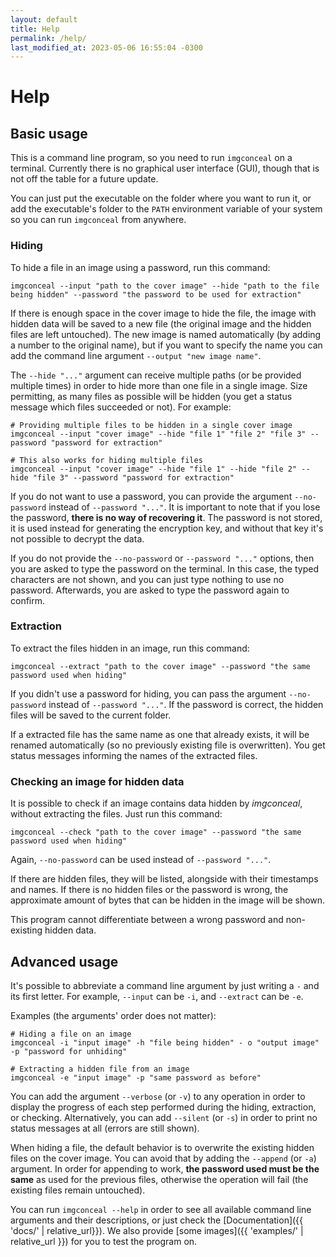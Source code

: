 ```yaml
---
layout: default
title: Help
permalink: /help/
last_modified_at: 2023-05-06 16:55:04 -0300
---
```


# Help

## Basic usage

This is a command line program, so you need to run `imgconceal` on a terminal. Currently there is no graphical user interface (GUI), though that is not off the table for a future update.

You can just put the executable on the folder where you want to run it, or add the executable's folder to the `PATH` environment variable of your system so you can run `imgconceal` from anywhere.

### Hiding

To hide a file in an image using a password, run this command:

```shell
imgconceal --input "path to the cover image" --hide "path to the file being hidden" --password "the password to be used for extraction"
```

If there is enough space in the cover image to hide the file, the image with hidden data will be saved to a new file (the original image and the hidden files are left untouched). The new image is named automatically (by adding a number to the original name), but if you want to specify the name you can add the command line argument `--output "new image name"`.

The `--hide "..."` argument can receive multiple paths (or be provided multiple times) in order to hide more than one file in a single image. Size permitting, as many files as possible will be hidden (you get a status message which files succeeded or not). For example:

```shell
# Providing multiple files to be hidden in a single cover image
imgconceal --input "cover image" --hide "file 1" "file 2" "file 3" --password "password for extraction"

# This also works for hiding multiple files
imgconceal --input "cover image" --hide "file 1" --hide "file 2" --hide "file 3" --password "password for extraction"
```

If you do not want to use a password, you can provide the argument `--no-password` instead of `--password "..."`. It is important to note that if you lose the password, **there is no way of recovering it**. The password is not stored, it is used instead for generating the encryption key, and without that key it's not possible to decrypt the data.

If you do not provide the `--no-password` or `--password "..."` options, then you are asked to type the password on the terminal. In this case, the typed characters are not shown, and you can just type nothing to use no password. Afterwards, you are asked to type the password again to confirm.

### Extraction

To extract the files hidden in an image, run this command:

```shell
imgconceal --extract "path to the cover image" --password "the same password used when hiding"
```

If you didn't use a password for hiding, you can pass the argument `--no-password` instead of `--password "..."`. If the password is correct, the hidden files will be saved to the current folder.

If a extracted file has the same name as one that already exists, it will be renamed automatically (so no previously existing file is overwritten). You get status messages informing the names of the extracted files.

### Checking an image for hidden data

It is possible to check if an image contains data hidden by *imgconceal*, without extracting the files. Just run this command:

```shell
imgconceal --check "path to the cover image" --password "the same password used when hiding"
```

Again, `--no-password` can be used instead of `--password "..."`.

If there are hidden files, they will be listed, alongside with their timestamps and names. If there is no hidden files or the password is wrong, the approximate amount of bytes that can be hidden in the image will be shown.

This program cannot differentiate between a wrong password and non-existing hidden data.

## Advanced usage

It's possible to abbreviate a command line argument by just writing a `-` and its first letter. For example, `--input` can be `-i`, and `--extract` can be `-e`.

Examples (the arguments' order does not matter):
```shell
# Hiding a file on an image
imgconceal -i "input image" -h "file being hidden" - o "output image" -p "password for unhiding"

# Extracting a hidden file from an image
imgconceal -e "input image" -p "same password as before"
```

You can add the argument `--verbose` (or `-v`) to any operation in order to display the progress of each step performed during the hiding, extraction, or checking. Alternatively, you can add `--silent` (or `-s`) in order to print no status messages at all (errors are still shown).

When hiding a file, the default behavior is to overwrite the existing hidden files on the cover image. You can avoid that by adding the `--append` (or `-a`) argument. In order for appending to work, **the password used must be the same** as used for the previous files, otherwise the operation will fail (the existing files remain untouched).

You can run `imgconceal --help` in order to see all available command line arguments and their descriptions, or just check the [Documentation]({{ 'docs/' | relative_url}}). We also provide [some images]({{ 'examples/' | relative_url }}) for you to test the program on.